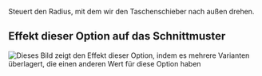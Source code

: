 Steuert den Radius, mit dem wir den Taschenschieber nach außen drehen.

## Effekt dieser Option auf das Schnittmuster

![Dieses Bild zeigt den Effekt dieser Option, indem es mehrere Varianten überlagert, die einen anderen Wert für diese Option haben](charlie_frontpocketslantbend_sample.svg "Effekt dieser Option auf das Schnittmuster")

